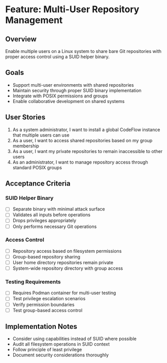# Feature: Multi-User Repository Management

## Overview
Enable multiple users on a Linux system to share bare Git repositories with proper access control using a SUID helper binary.

## Goals
- Support multi-user environments with shared repositories
- Maintain security through proper SUID binary implementation
- Integrate with POSIX permissions and groups
- Enable collaborative development on shared systems

## User Stories

1. As a system administrator, I want to install a global CodeFlow instance that multiple users can use
2. As a user, I want to access shared repositories based on my group membership
3. As a user, I want my private repositories to remain inaccessible to other users
4. As an administrator, I want to manage repository access through standard POSIX groups

## Acceptance Criteria

### SUID Helper Binary
- [ ] Separate binary with minimal attack surface
- [ ] Validates all inputs before operations
- [ ] Drops privileges appropriately
- [ ] Only performs necessary Git operations

### Access Control
- [ ] Repository access based on filesystem permissions
- [ ] Group-based repository sharing
- [ ] User home directory repositories remain private
- [ ] System-wide repository directory with group access

### Testing Requirements
- [ ] Requires Podman container for multi-user testing
- [ ] Test privilege escalation scenarios
- [ ] Verify permission boundaries
- [ ] Test group-based access control

## Implementation Notes
- Consider using capabilities instead of SUID where possible
- Audit all filesystem operations in SUID context
- Follow principle of least privilege
- Document security considerations thoroughly